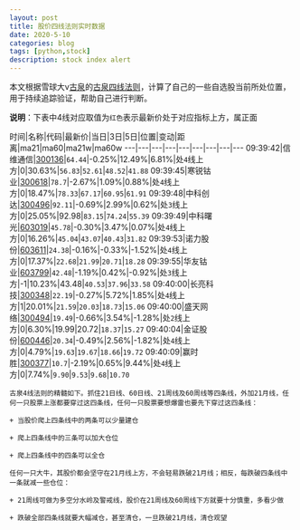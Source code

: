 ```yaml
---
layout: post
title: 股价四线法则实时数据
date: 2020-5-10
categories: blog
tags: [python,stock]
description: stock index alert
---
```



本文根据雪球大v[古泉](https://xueqiu.com/u/7148646888)的[古泉四线法则](https://xueqiu.com/7148646888/130498192)，计算了自己的一些自选股当前所处位置，用于持续追踪验证，帮助自己进行判断。

**说明**：下表中4线对应取值为`红色`表示最新价处于对应指标上方，属正面

时间|名称|代码|最新价|当日|3日|5日|位置|变动|距离|ma21|ma60|ma21w|ma60w
---|---|---|---|---|---|---|---|---
09:39:42|信维通信|[300136](https://xueqiu.com/S/SZ300136)|`64.44`|-0.25%|12.49%|6.81%|处`4`线上方|0|30.63%|`56.83`|`52.61`|`48.52`|`41.88`
09:39:45|寒锐钴业|[300618](https://xueqiu.com/S/SZ300618)|`78.7`|-2.67%|1.09%|0.88%|处`4`线上方|0|18.47%|`78.33`|`67.17`|`60.95`|`61.91`
09:39:48|中科创达|[300496](https://xueqiu.com/S/SZ300496)|`92.11`|-0.69%|2.99%|0.62%|处`3`线上方|0|25.05%|92.98|`83.15`|`74.24`|`55.39`
09:39:49|中科曙光|[603019](https://xueqiu.com/S/SH603019)|`45.78`|-0.30%|3.47%|0.07%|处`4`线上方|0|16.26%|`45.04`|`43.07`|`40.43`|`31.82`
09:39:53|诺力股份|[603611](https://xueqiu.com/S/SH603611)|`24.38`|-0.16%|-0.33%|-1.52%|处`4`线上方|0|17.37%|`22.68`|`21.99`|`20.71`|`18.28`
09:39:55|华友钴业|[603799](https://xueqiu.com/S/SH603799)|`42.48`|-1.19%|0.42%|-0.92%|处`3`线上方|-1|10.23%|43.48|`40.53`|`37.96`|`33.58`
09:40:00|长亮科技|[300348](https://xueqiu.com/S/SZ300348)|`22.19`|-0.27%|5.72%|1.85%|处`4`线上方|1|20.01%|`21.59`|`20.03`|`18.73`|`15.06`
09:40:00|盛天网络|[300494](https://xueqiu.com/S/SZ300494)|`19.49`|-0.66%|3.54%|-1.28%|处`2`线上方|0|6.30%|19.99|20.72|`18.37`|`15.27`
09:40:04|金证股份|[600446](https://xueqiu.com/S/SH600446)|`20.34`|-0.49%|2.56%|-1.82%|处`4`线上方|0|4.79%|`19.63`|`19.67`|`18.66`|`19.72`
09:40:09|赢时胜|[300377](https://xueqiu.com/S/SZ300377)|`10.7`|-2.19%|0.65%|9.44%|处`4`线上方|0|7.74%|`9.90`|`9.53`|`9.68`|`10.70`

```
古泉4线法则的精髓如下。抓住21日线、60日线、21周线及60周线等四条线，外加21月线，任何一只股票上涨都要穿过这四条线，任何一只股票要想爆雷也要先下穿过这四条线：

+ 当股价爬上四条线中的两条可以少量建仓

+ 爬上四条线中的三条可以加大仓位

+ 爬上四条线中的四条可以全仓

任何一只大牛，其股价都会坚守在21月线上方，不会轻易跌破21月线；相反，每跌破四条线中一条就减一些仓位：

+ 21周线可做为多空分水岭及警戒线，股价在21周线及60周线下方就要十分慎重，多看少做

+ 跌破全部四条线就要大幅减仓，甚至清仓，一旦跌破21月线，清仓观望
```